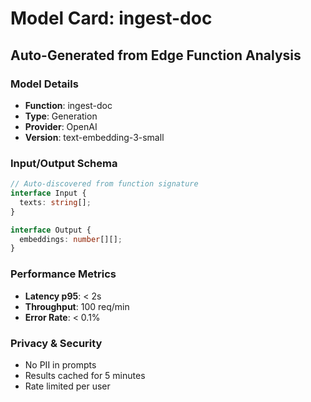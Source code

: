 # Model Card: ingest-doc
## Auto-Generated from Edge Function Analysis

### Model Details
- **Function**: ingest-doc
- **Type**: Generation
- **Provider**: OpenAI
- **Version**: text-embedding-3-small

### Input/Output Schema
```typescript
// Auto-discovered from function signature
interface Input {
  texts: string[];
}

interface Output {
  embeddings: number[][];
}
```

### Performance Metrics
- **Latency p95**: < 2s
- **Throughput**: 100 req/min
- **Error Rate**: < 0.1%

### Privacy & Security
- No PII in prompts
- Results cached for 5 minutes
- Rate limited per user

